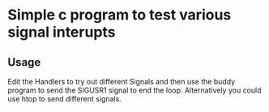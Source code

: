 # Simple c program to test various signal interupts
## Usage
 Edit the Handlers to try out different Signals and then use the buddy program
 to send the SIGUSR1 signal to end the loop.  Alternatively you could use
 htop to send different signals.
